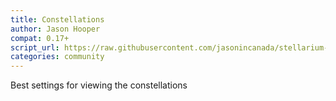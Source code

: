 ```yaml
---
title: Constellations
author: Jason Hooper
compat: 0.17+
script_url: https://raw.githubusercontent.com/jasonincanada/stellarium-scripts/master/constellations.ssc
categories: community
---
```

Best settings for viewing the constellations